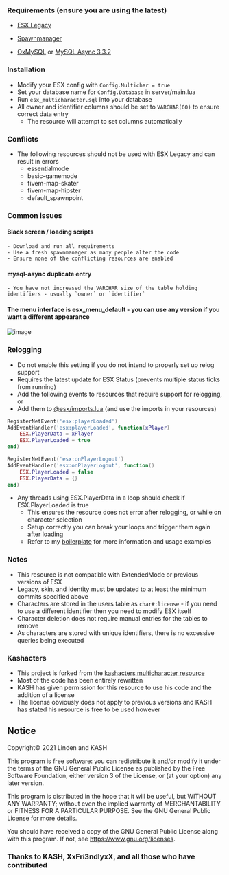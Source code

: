 ### Requirements (ensure you are using the latest)
- [ESX Legacy](https://github.com/esx-framework/esx-legacy)
- [Spawnmanager](https://github.com/citizenfx/cfx-server-data/tree/master/resources/%5Bmanagers%5D/spawnmanager)

- [OxMySQL](https://github.com/overextended/oxmysql/) or [MySQL Async 3.3.2](https://github.com/brouznouf/fivem-mysql-async/releases/tag/3.3.2)

### Installation
- Modify your ESX config with `Config.Multichar = true`
- Set your database name for `Config.Database` in server/main.lua
- Run `esx_multicharacter.sql` into your database
- All owner and identifier columns should be set to `VARCHAR(60)` to ensure correct data entry
	- The resource will attempt to set columns automatically

### Conflicts
* The following resources should not be used with ESX Legacy and can result in errors
	- essentialmode
	- basic-gamemode
	- fivem-map-skater
	- fivem-map-hipster
	- default_spawnpoint

### Common issues
#### Black screen / loading scripts
	- Download and run all requirements
	- Use a fresh spawnmanager as many people alter the code
	- Ensure none of the conflicting resources are enabled
#### mysql-async duplicate entry
	- You have not increased the VARCHAR size of the table holding identifiers - usually `owner` or `identifier`

#### The menu interface is esx_menu_default - you can use any version if you want a different appearance
![image](https://user-images.githubusercontent.com/65407488/126976325-17cc3241-bb9e-451f-a6ed-610a8ef52fa5.png)

### Relogging
- Do not enable this setting if you do not intend to properly set up relog support
- Requires the latest update for ESX Status (prevents multiple status ticks from running)
- Add the following events to resources that require support for relogging, or
- Add them to [@esx/imports.lua](https://github.com/esx-framework/es_extended/blob/legacy/imports.lua) (and use the imports in your resources)
```lua
RegisterNetEvent('esx:playerLoaded')
AddEventHandler('esx:playerLoaded', function(xPlayer)
	ESX.PlayerData = xPlayer
 	ESX.PlayerLoaded = true
end)

RegisterNetEvent('esx:onPlayerLogout')
AddEventHandler('esx:onPlayerLogout', function()
	ESX.PlayerLoaded = false
	ESX.PlayerData = {}
end)
```
- Any threads using ESX.PlayerData in a loop should check if ESX.PlayerLoaded is true
	- This ensures the resource does not error after relogging, or while on character selection
	- Setup correctly you can break your loops and trigger them again after loading
	- Refer to my [boilerplate](https://github.com/thelindat/esx_legacy_boilerplate) for more information and usage examples

### Notes
- This resource is not compatible with ExtendedMode or previous versions of ESX
- Legacy, skin, and identity must be updated to at least the minimum commits specified above
- Characters are stored in the users table as `char#:license` - if you need to use a different identifier then you need to modify ESX itself
- Character deletion does not require manual entries for the tables to remove
- As characters are stored with unique identifiers, there is no excessive queries being executed
	
### Kashacters
- This project is forked from the [kashacters multicharacter resource](https://github.com/FiveEYZ/esx_kashacter)
- Most of the code has been entirely rewritten
- KASH has given permission for this resource to use his code and the addition of a license
- The license obviously does not apply to previous versions and KASH has stated his resource is free to be used however



## Notice
Copyright© 2021 Linden and KASH

This program is free software: you can redistribute it and/or modify
it under the terms of the GNU General Public License as published by
the Free Software Foundation, either version 3 of the License, or
(at your option) any later version.

This program is distributed in the hope that it will be useful,
but WITHOUT ANY WARRANTY; without even the implied warranty of
MERCHANTABILITY or FITNESS FOR A PARTICULAR PURPOSE.  See the
GNU General Public License for more details.

You should have received a copy of the GNU General Public License
along with this program.  If not, see https://www.gnu.org/licenses.


### Thanks to KASH, XxFri3ndlyxX, and all those who have contributed
